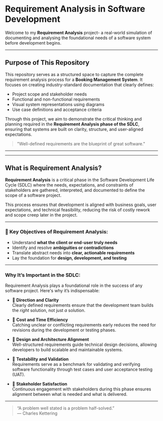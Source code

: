 # Requirement Analysis in Software Development

Welcome to my **Requirement Analysis** project- a real-world simulation of documenting and analysing the foundational needs of a software system before development begins.

---

## Purpose of This Repository

This repository serves as a structured space to capture the complete requirement analysis process for a **Booking Management System**. It focuses on creating industry-standard documentation that clearly defines:

- Project scope and stakeholder needs
- Functional and non-functional requirements
- Visual system representations using diagrams
- Use case definitions and acceptance criteria

Through this project, we aim to demonstrate the critical thinking and planning required in the **Requirement Analysis phase of the SDLC**, ensuring that systems are built on clarity, structure, and user-aligned expectations.

>  "Well-defined requirements are the blueprint of great software."

---

---

## What is Requirement Analysis?

**Requirement Analysis** is a critical phase in the Software Development Life Cycle (SDLC) where the needs, expectations, and constraints of stakeholders are gathered, interpreted, and documented to define the scope of a software project.

This process ensures that development is aligned with business goals, user expectations, and technical feasibility, reducing the risk of costly rework and scope creep later in the project.

---

### 🎯 Key Objectives of Requirement Analysis:

- Understand **what the client or end-user truly needs**
- Identify and resolve **ambiguities or contradictions**
- Translate abstract needs into **clear, actionable requirements**
- Lay the foundation for **design, development, and testing**

---

### Why It’s Important in the SDLC:

Requirement Analysis plays a foundational role in the success of any software project. Here's why it’s indispensable:

- 🧭 **Direction and Clarity**  
  Clearly defined requirements ensure that the development team builds the *right* solution, not just *a* solution.

- 💸 **Cost and Time Efficiency**  
  Catching unclear or conflicting requirements early reduces the need for revisions during the development or testing phases.

- 🧩 **Design and Architecture Alignment**  
  Well-structured requirements guide technical design decisions, allowing developers to build scalable and maintainable systems.

- 📐 **Testability and Validation**  
  Requirements serve as a benchmark for validating and verifying software functionality through test cases and user acceptance testing (UAT).

- 🤝 **Stakeholder Satisfaction**  
  Continuous engagement with stakeholders during this phase ensures alignment between what is needed and what is delivered.

---

> “A problem well stated is a problem half-solved.”  
> — Charles Kettering


